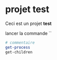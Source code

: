 # projet test

Ceci est un projet **test**

lancer la commande `` 
``` powershell
# commentaire
get-process
get-children

```